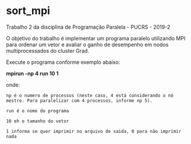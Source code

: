 # sort_mpi
Trabalho 2 da disciplina de Programação Paralela - PUCRS - 2019-2

O objetivo do trabalho é implementar um programa paralelo utilizando MPI para ordenar um vetor e avaliar o ganho de desempenho em nodos multiprocessados do cluster Grad.

Execute o programa conforme exemplo abaixo:

**mpirun -np 4 run 10 1**

onde:
    
    np é o numero de processos (neste caso, 4 está considerando o nó mestre. Para paralelizar com 4 processos, informe np 5).

    run é o nome do programa

    10 eh o tamanho do vetor

    1 informa se quer imprimir no arquivo de saida, 0 para não imprimir nada